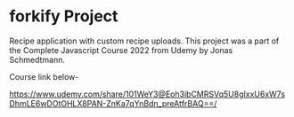 # forkify Project

Recipe application with custom recipe uploads.
This project was a part of the Complete Javascript Course 2022 from Udemy by Jonas Schmedtmann.

Course link below-

https://www.udemy.com/share/101WeY3@Eoh3ibCMRSVq5U8gIxxU6xW7sDhmLE6wDOtOHLX8PAN-ZnKa7qYnBdn_preAtfrBAQ==/
